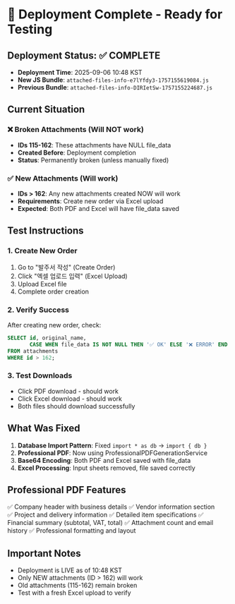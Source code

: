 # 🎉 Deployment Complete - Ready for Testing

## Deployment Status: ✅ COMPLETE
- **Deployment Time**: 2025-09-06 10:48 KST
- **New JS Bundle**: `attached-files-info-e7lYfdy3-1757155619084.js`
- **Previous Bundle**: `attached-files-info-DIRIetSw-1757155224687.js`

## Current Situation

### ❌ Broken Attachments (Will NOT work)
- **IDs 115-162**: These attachments have NULL file_data
- **Created Before**: Deployment completion
- **Status**: Permanently broken (unless manually fixed)

### ✅ New Attachments (Will work)
- **IDs > 162**: Any new attachments created NOW will work
- **Requirements**: Create new order via Excel upload
- **Expected**: Both PDF and Excel will have file_data saved

## Test Instructions

### 1. Create New Order
1. Go to "발주서 작성" (Create Order)
2. Click "엑셀 업로드 입력" (Excel Upload)
3. Upload Excel file
4. Complete order creation

### 2. Verify Success
After creating new order, check:
```sql
SELECT id, original_name, 
       CASE WHEN file_data IS NOT NULL THEN '✅ OK' ELSE '❌ ERROR' END as status
FROM attachments 
WHERE id > 162;
```

### 3. Test Downloads
- Click PDF download - should work
- Click Excel download - should work
- Both files should download successfully

## What Was Fixed
1. **Database Import Pattern**: Fixed `import * as db` → `import { db }`
2. **Professional PDF**: Now using ProfessionalPDFGenerationService
3. **Base64 Encoding**: Both PDF and Excel saved with file_data
4. **Excel Processing**: Input sheets removed, file saved correctly

## Professional PDF Features
✅ Company header with business details
✅ Vendor information section  
✅ Project and delivery information
✅ Detailed item specifications
✅ Financial summary (subtotal, VAT, total)
✅ Attachment count and email history
✅ Professional formatting and layout

## Important Notes
- Deployment is LIVE as of 10:48 KST
- Only NEW attachments (ID > 162) will work
- Old attachments (115-162) remain broken
- Test with a fresh Excel upload to verify